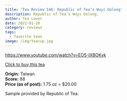 ```yaml
---
title: 'Tea Review 546: Republic of Tea’s Wuyi Oolong'
description: Republic of Tea’s Wuyi Oolong.
author: Tea Lover
date: 2022-01-20
category: reviews
tags:
  - favorite teas
image: /img/teacup.jpg
---
```


https://www.youtube.com/watch?v=EO5-IXBOKyk

[Click to buy this tea](http://www.republicoftea.com/wuyi-oolong-full-leaf/p/V00692/ 'Republic of Tea Wuyi Oolong')

**Origin:** Taiwan  
**Score:** 88  
**Price (as of post):** 1.75 oz = $20.00

Sample provided by Republic of Tea.
